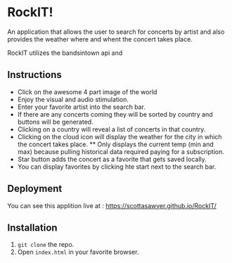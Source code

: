 # RockIT!

An application that allows the user to search for concerts by artist and also provides the weather where and whent the concert takes place. 

RockIT utilizes the bandsintown api and 

## Instructions
* Click on the awesome 4 part image of the world
* Enjoy the visual and audio stimulation.
* Enter your favorite artist into the search bar.
* If there are any concerts coming they will be sorted by country and buttons will be generated.
* Clicking on a country will reveal a list of concerts in that country.
* Clicking on the cloud icon will display the weather for the city in which the concert takes place.
** Only displays the current temp (min and max) because pulling historical data required paying for a subscription.
* Star button adds the concert as a favorite that gets saved locally.
* You can display favorites by clicking hte start next to the search bar.

## Deployment

You can see this applition live at : https://scottasawyer.github.io/RockIT/

## Installation
1. `git clone` the repo.
2. Open `index.html` in your favorite browser.
